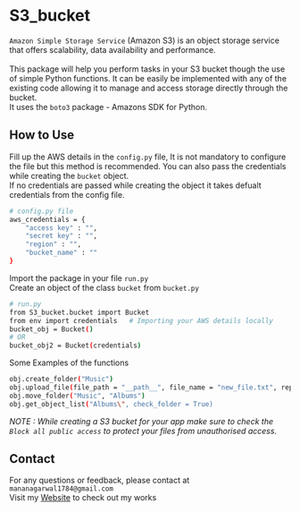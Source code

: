 # S3_bucket
`Amazon Simple Storage Service` (Amazon S3) is an object storage service that offers scalability, data availability and performance.
<br><br>This package will help you perform tasks in your S3 bucket though the use of simple Python functions. It can be easily be implemented with any of the existing code allowing it to manage and access storage directly through the bucket. 
<br>It uses the `boto3` package - Amazons SDK for Python.

## How to Use

Fill up the AWS details in the `config.py` file, It is not mandatory to configure the file but this method is recommended. You can also pass the credentials while creating the `bucket` object.
<br>If no credentials are passed while creating the object it takes defualt credentials from the config file.

```bash
# config.py file
aws_credentials = {
    "access key" : "",
    "secret key" : "",
    "region" : "",
    "bucket_name" : ""
}
```

Import the package in your file `run.py`
<br>Create an object of the class `bucket` from `bucket.py`

```bash
# run.py
from S3_bucket.bucket import Bucket
from env import credentials   # Importing your AWS details locally
bucket_obj = Bucket()
# OR
bucket_obj2 = Bucket(credentials)
```

Some Examples of the functions
```bash
obj.create_folder("Music")
obj.upload_file(file_path = "__path__", file_name = "new_file.txt", replace = True)
obj.move_folder("Music", "Albums")
obj.get_object_list("Albums\", check_folder = True)
```
*NOTE : While creating a S3 bucket for your app make sure to check the `Block all public access` to protect your files from unauthorised access.* 

## Contact 

For any questions or feedback, please contact at `mananagarwal1784@gmail.com` <br>
Visit my [Website](https://manan-portfolio.ddns.net/) to check out my works
